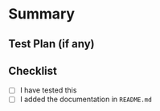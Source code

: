 # Summary
<!-- What is the **motivation** for making this change? Here are some points to help you:
* What issues does this PR solve? (please tag them)
* What is the feature? (if applicable)
* How did you implement the solution?
* What areas of the project does it impact?
-->

## Test Plan (if any)
<!-- Demonstrate that the code is solid. -->

## Checklist
<!-- Check completed items (when applicable) using: [X] -->
- [ ] I have tested this
- [ ] I added the documentation in `README.md`

